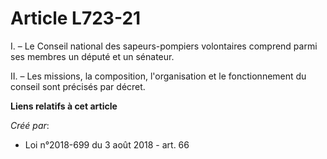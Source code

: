# Article L723-21

I. – Le Conseil national des sapeurs-pompiers volontaires comprend parmi ses membres un député et un sénateur.

II. – Les missions, la composition, l'organisation et le fonctionnement du conseil sont précisés par décret.

**Liens relatifs à cet article**

_Créé par_:

  - Loi n°2018-699 du 3 août 2018 - art. 66
